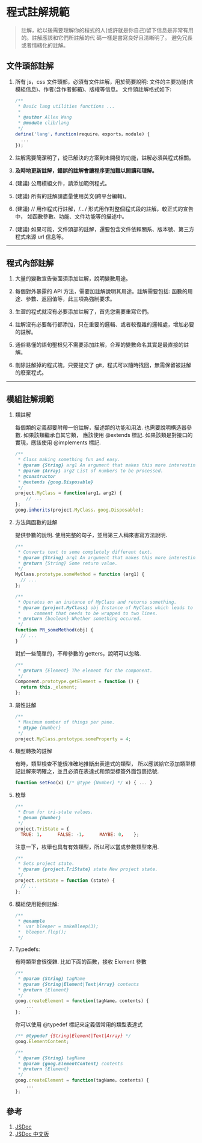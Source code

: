 # 程式註解規範

> 註解，給以後需要理解你的程式的人(或許就是你自己)留下信息是非常有用的。註解應該和它們所註解的代
> 碼一樣是書寫良好且清晰明了。 避免冗長或者情緒化的註解。

## 文件頭部註解

1. 所有 js，css 文件頭部，必須有文件註解，用於簡要說明:
   文件的主要功能(含模組信息)、作者(含作者郵箱)、版權等信息。 文件頭註解格式如下:

   ```javascript
   /**
    * Basic lang utilities functions ...
    *
    * @author Allex Wang
    * @module clib/lang
    */
   define('lang'，function(require，exports，module) {
     ...
   });
   ```

2. 註解需要簡潔明了，從已解決的方案到未開發的功能，註解必須與程式相關。

3. **及時地更新註解，錯誤的註解會讓程序更加難以閱讀和理解。**

4. (建議) 公用模組文件，請添加範例程式。

5. (建議) 所有的註解請盡量使用英文(跨平台編輯)。

6. (建議) // 用作程式行註解，/_..._/ 形式用作對整個程式段的註解，較正式的宣告中， 如函數參數、功能、文件功能等的描述中。

7. (建議) 如果可能，文件頭部的註解，還要包含文件依賴關系、版本號、第三方程式來源 url 信息等。

---

## 程式內部註解

1. 大量的變數宣告後面須添加註解，說明變數用途。

2. 每個對外暴露的 API 方法，需要加註解說明其用途。註解需要包括: 函數的用途、參數、返回值等，此三項為強制要求。

3. 生澀的程式就沒有必要添加註解了，首先您需要重寫它們。

4. 註解沒有必要每行都添加，只在重要的邏輯、或者較復雜的邏輯處，增加必要的註解。

5. 通俗易懂的語句壓根兒不需要添加註解，合理的變數命名其實是最直接的註解。

6. 刪除註解掉的程式塊，只要提交了 git，程式可以隨時找回，無需保留被註解的廢棄程式。

---

## 模組註解規範

1. 類註解

   每個類的定義都要附帶一份註解，描述類的功能和用法. 也需要說明構造器參數. 如果該類繼承自其它類， 應該使用 @extends 標記. 如果該類是對接口的實現，應該使用 @implements 標記.

   ```javascript
   /**
    * Class making something fun and easy.
    * @param {String} arg1 An argument that makes this more interesting.
    * @param {Array} arg2 List of numbers to be processed.
    * @constructor
    * @extends {goog.Disposable}
    */
   project.MyClass = function(arg1，arg2) {
       // ...
   };
   goog.inherits(project.MyClass，goog.Disposable);
   ```

2. 方法與函數的註解

   提供參數的說明. 使用完整的句子，並用第三人稱來書寫方法說明.

   ```javascript
   /**
    * Converts text to some completely different text.
    * @param {String} arg1 An argument that makes this more interesting.
    * @return {String} Some return value.
    */
   MyClass.prototype.someMethod = function (arg1) {
     // ...
   };

   /**
    * Operates on an instance of MyClass and returns something.
    * @param {project.MyClass} obj Instance of MyClass which leads to a long
    *     comment that needs to be wrapped to two lines.
    * @return {boolean} Whether something occured.
    */
   function PR_someMethod(obj) {
     // ...
   }
   ```

   對於一些簡單的，不帶參數的 getters，說明可以忽略.

   ```javascript
   /**
    * @return {Element} The element for the component.
    */
   Component.prototype.getElement = function () {
     return this._element;
   };
   ```

3. 屬性註解

   ```javascript
   /**
    * Maximum number of things per pane.
    * @type {Number}
    */
   project.MyClass.prototype.someProperty = 4;
   ```

4. 類型轉換的註解

   有時，類型檢查不能很准確地推斷出表達式的類型， 所以應該給它添加類型標記註解來明確之，並且必須在表達式和類型標簽外面包裹括號.

   ```javascript
   function setFoo(x) (/* @type {Number} */ x) { ... }
   ```

5. 枚舉

   ```javascript
   /**
    * Enum for tri-state values.
    * @enum {Number}
    */
   project.TriState = {
     TRUE: 1，     FALSE: -1，     MAYBE: 0，   };
   ```

   注意一下，枚舉也具有有效類型，所以可以當成參數類型來用.

   ```javascript
   /**
    * Sets project state.
    * @param {project.TriState} state New project state.
    */
   project.setState = function (state) {
     // ...
   };
   ```

6. 模組使用範例註解:

   ```javascript
   /**
    * @example
    *  var bleeper = makeBleep(3);
    *  bleeper.flop();
    */
   ```

7. Typedefs:

   有時類型會很復雜. 比如下面的函數，接收 Element 參數

   ```javascript
   /**
    * @param {String} tagName
    * @param {String|Element|Text|Array} contents
    * @return {Element}
    */
   goog.createElement = function(tagName，contents) {
       ...
   };
   ```

   你可以使用 @typedef 標記來定義個常用的類型表達式

   ```javascript
   /** @typedef {String|Element|Text|Array} */
   goog.ElementContent;

   /**
    * @param {String} tagName
    * @param {goog.ElementContent} contents
    * @return {Element}
    */
   goog.createElement = function(tagName，contents) {
       ...
   };
   ```

## 參考

1. [JSDoc](https://jsdoc.app/)
2. [JSDoc 中文版](https://www.css88.com/doc/jsdoc/index.html)
